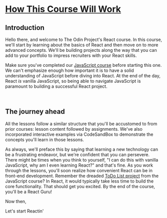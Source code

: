 # [How This Course Will Work](https://www.theodinproject.com/lessons/node-path-react-new-how-this-course-will-work)

## Introduction

Hello there, and welcome to The Odin Project's React course. In this course, we'll start by learning about the basics of React and then move on to more advanced concepts. We'll be building projects along the way that you can add to your portfolio to impress recruiters with your React skills.

Make sure you've completed our [JavaScript course](https://www.theodinproject.com/paths/full-stack-javascript/courses/javascript) before starting this one. We can't emphasize enough how important it is to have a solid understanding of JavaScript before diving into React. At the end of the day, React _is_ vanilla JavaScript, so being able to navigate JavaScript is paramount to building a successful React project.

<br>

## The journey ahead

All the lessons follow a similar structure that you'll be accustomed to from prior courses: lesson content followed by assignments. We've also incorporated interactive examples via CodeSandBox to demonstrate the concepts you'll learn in those lessons.

As always, we'll preface this by saying that learning a new technology can be a frustrating endeavor, but we're confident that you can persevere. There might be times when you think to yourself, "I can do this with vanilla JavaScript, why am I even learning React?" and that's fine. As you work through the lessons, you'll soon realize how convenient React can be in front-end development. Remember the dreaded [ToDo List project](https://www.theodinproject.com/lessons/node-path-javascript-todo-list) from the JavaScript course? In React, it would typically take less time to build the core functionality. That should get you excited. By the end of the course, you'll be a React Guru!

Now then,

Let's start Reactin'
